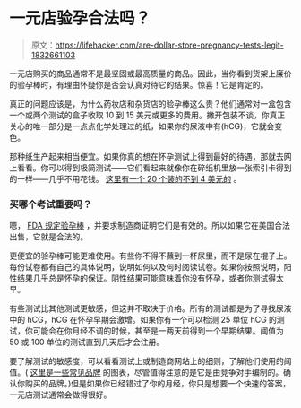 # 一元店验孕合法吗？

> 原文：<https://lifehacker.com/are-dollar-store-pregnancy-tests-legit-1832661103>

一元店购买的商品通常不是最坚固或最高质量的商品。因此，当你看到货架上廉价的验孕棒时，有理由怀疑你是否会认真对待它的结果。惊喜！它是肯定的。



真正的问题应该是，为什么药妆店和杂货店的验孕棒这么贵？他们通常对一盒包含一个或两个测试的盒子收取 10 到 15 美元或更多的费用。撇开包装不谈，你真正关心的唯一部分是一点点化学处理过的纸，如果你的尿液中有(hCG)，它就会变色。

那种纸生产起来相当便宜。如果你真的想在怀孕测试上得到最好的待遇，那就去网上看看。你可以得到极简测试——它们看起来就像你在碎纸机里放一张索引卡得到的一样——几乎不用花钱。 [这里有一个 20 个装的不到 4 美元的](https://www.amazon.com/Ultra-Early-Home-Pregnancy-Strips/dp/B01MQU67N9/ref=sr_1_5_s_it?asc_campaign=InlineText&asc_refurl=https://lifehacker.com/are-dollar-store-pregnancy-tests-legit-1832661103&asc_source=&ie=UTF8&keywords=pregnancy+test&qid=1550264299&refinements=p_36:-500&s=hpc&sr=1-5&tag=kinjalifehackerlink-20&th=1) 。

### 买哪个考试重要吗？

嗯， [FDA 规定验孕棒](https://www.fda.gov/MedicalDevices/ProductsandMedicalProcedures/InVitroDiagnostics/HomeUseTests/ucm126067.htm) ，并要求制造商证明它们是有效的。所以如果它在美国合法出售，它就是合法的。

更便宜的验孕棒可能更难使用。有些你不得不蘸到一杯尿里，而不是尿在棍子上。每份试卷都有自己的具体说明，说明如何以及何时阅读试卷。如果你按照说明，阳性结果几乎总是怀孕的保证。阴性结果可能意味着你没有怀孕，或者你测试得太早。

有些测试比其他测试更敏感，但这并不取决于价格。所有的测试都是为了寻找尿液中的 hCG，hCG 在怀孕早期会激增。如果你有一个可以检测 25 单位 hCG 的测试，你可能会在你月经不调的时候，甚至是一两天前得到一个早期结果。阈值为 50 或 100 单位的测试直到几天后才会注册。

要了解测试的敏感度，可以看看测试上或制造商网站上的细则，了解他们使用的阈值。( [这里是一些常见品牌](https://www.early-pregnancy-tests.com/compare) 的图表，尽管值得注意的是它是由竞争对手编制的。确认你购买的品牌。)但是如果你已经错过了你的月经，你只是想要一个快速的答案，一元店测试通常会做得很好。